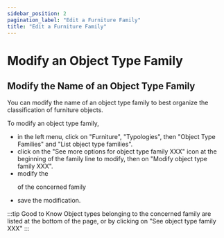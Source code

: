 ```yaml
---
sidebar_position: 2
pagination_label: "Edit a Furniture Family"
title: "Edit a Furniture Family"
---
```


# Modify an Object Type Family

## Modify the Name of an Object Type Family

You can modify the name of an object type family to best organize the classification of furniture objects.

To modify an object type family,

-   in the left menu, click on "Furniture", "Typologies", then "Object Type Families" and "List object type families".
-   click on the "See more options for object type family XXX" icon at the beginning of the family line to modify, then on "Modify object type family XXX".
-   modify the <P code="itemTypeFamily:name" /> of the concerned family
-   save the modification.

:::tip Good to Know
Object types belonging to the concerned family are listed at the bottom of the page, or by clicking on "See object type family XXX"
:::


